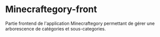 # Minecraftegory-front
Partie frontend de l'application Minecraftegory permettant de gérer une arborescence de catégories et sous-categories.
